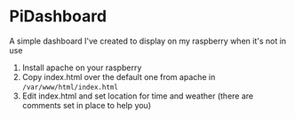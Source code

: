 # PiDashboard
A simple dashboard I've created to display on my raspberry when it's not in use

1. Install apache on your raspberry
2. Copy index.html over the default one from apache in `/var/www/html/index.html`
3. Edit index.html and set location for time and weather (there are comments set in place to help you)
